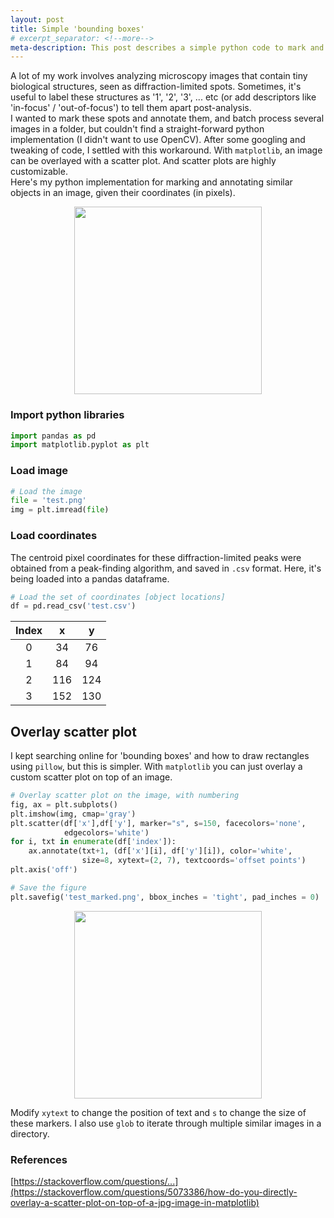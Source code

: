 ```yaml
---
layout: post
title: Simple 'bounding boxes'
# excerpt_separator: <!--more-->
meta-description: This post describes a simple python code to mark and annotate objects in an image, given their coordinates (in pixels).  
---
```


A lot of my work involves analyzing microscopy images that contain tiny biological structures, seen as diffraction-limited spots. Sometimes, it's useful to label these structures as '1', '2', '3', ... etc (or add descriptors like 'in-focus' / 'out-of-focus') to tell them apart post-analysis.  
I wanted to mark these spots and annotate them, and batch process several images in a folder, but couldn't find a straight-forward python implementation (I didn't want to use OpenCV). After some googling and tweaking of code, I settled with this workaround. With `matplotlib`, an image can be overlayed with a scatter plot. And scatter plots are highly customizable.  
Here's my python implementation for marking and annotating similar objects in an image, given their coordinates (in pixels).

<p align="center">
  <img width="300" height="300" src="https://gayatrichandran.github.io/art-in-science/images/test_image.png">
</p>

### Import python libraries

```python     
import pandas as pd
import matplotlib.pyplot as plt
```  
###  Load image
```python  
# Load the image
file = 'test.png'
img = plt.imread(file)
```

### Load coordinates  
The centroid pixel coordinates for these diffraction-limited peaks were obtained from a peak-finding algorithm, and saved in `.csv` format. Here, it's being loaded into a pandas dataframe. 
```python
# Load the set of coordinates [object locations] 
df = pd.read_csv('test.csv')
```

| Index |   x   |   y   |
| :---: | :---: | :---: |
|   0   |  34   |  76   |
|   1   |  84   |  94   |
|   2   |  116  |  124  |
|   3   |  152  |  130  |

## Overlay scatter plot  
I kept searching online for 'bounding boxes' and how to draw rectangles using `pillow`, but this is simpler. With `matplotlib` you can just overlay a custom scatter plot on top of an image.

```python
# Overlay scatter plot on the image, with numbering
fig, ax = plt.subplots()
plt.imshow(img, cmap='gray')
plt.scatter(df['x'],df['y'], marker="s", s=150, facecolors='none',
            edgecolors='white')
for i, txt in enumerate(df['index']):
    ax.annotate(txt+1, (df['x'][i], df['y'][i]), color='white', 
                size=8, xytext=(2, 7), textcoords='offset points')
plt.axis('off')

# Save the figure
plt.savefig('test_marked.png', bbox_inches = 'tight', pad_inches = 0)
```
<p align="center">
  <img width="300" height="300" src="https://gayatrichandran.github.io/art-in-science/images/test_annotated.png">
</p>

Modify `xytext` to change the position of text and `s` to change the size of these markers. I also use `glob` to iterate through multiple similar images in a directory.

### References  
[https://stackoverflow.com/questions/...](https://stackoverflow.com/questions/5073386/how-do-you-directly-overlay-a-scatter-plot-on-top-of-a-jpg-image-in-matplotlib)
